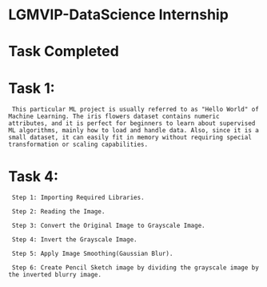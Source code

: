 # LGMVIP-DataScience Internship

# Task Completed

# Task 1:
     This particular ML project is usually referred to as "Hello World" of Machine Learning. The iris flowers dataset contains numeric attributes, and it is perfect for beginners to learn about supervised ML algorithms, mainly how to load and handle data. Also, since it is a small dataset, it can easily fit in memory without requiring special transformation or scaling capabilities.

# Task 4:
     Step 1: Importing Required Libraries.
    
     Step 2: Reading the Image.
    
     Step 3: Convert the Original Image to Grayscale Image.
    
     Step 4: Invert the Grayscale Image.
    
     Step 5: Apply Image Smoothing(Gaussian Blur).
    
     Step 6: Create Pencil Sketch image by dividing the grayscale image by the inverted blurry image.

